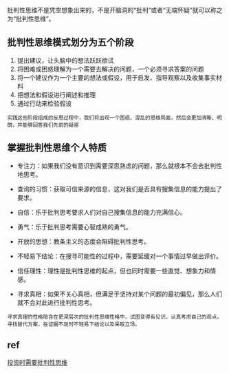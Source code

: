 批判性思维不是凭空想象出来的，不是开脑洞的“批判”或者“无端怀疑”就可以称之为“批判性思维”。

## 批判性思维模式划分为五个阶段

1. 提出建议，让头脑中的想法跃跃欲试    
2. 将困难或困惑理解为一个需要去解决的问题，一个必须寻求答案的问题   
3. 将一个建议作为一个主要的想法或假设，用于启发、指导观察以及收集事实材料
4. 把想法和假设进行阐述和推理    
5. 通过行动来检验假设    
```
实践这些阶段组成的反思过程中，我们将出现一个困惑、混乱的思维局面，然后会更加清晰、明朗，并能够回答我们先前的疑惑
```

## 掌握批判性思维个人特质

+ 专注力：如果我们没有意识到需要深思熟虑的问题，那么就根本不会去批判性地思考。

+ 查询的习惯：获取可信来源的信息，这对我们是否具有搜集信息的能力提出了要求。

+ 自信：乐于批判思考要求人们对自己搜集信息的能力充满信心。

+ 勇气：乐于批判思考需要心智成熟的勇气。

+ 开放的思想：教条主义的态度会阻碍批判性思考。

+ 不轻易下结论：在搜寻可能性的过程中，需要延缓对一个事情过早做出评价。

+ 信任理性：理性是批判性思维的起点，但也同时需要一些直觉、想象力和情感。

+ 寻求真相：如果不关心真相，但满足于坚持对某个问题的最初偏见，那么人们就不会对此进行批判性思考。

```
寻求真理的性格隐含在更深层次的批判性思维性格中，试图变得有见识，认真考虑自己的观点，寻找替代方案，在证据不足时不轻易下结论以及采取立场。
```

## ref
[投资时需要批判性思维](https://mp.weixin.qq.com/s?__biz=Mzg2MDEyNDczMw==&mid=2247485336&idx=1&sn=f86e0eeb5d6f08b77b542c0974eca9e3&chksm=ce2a64caf95deddc54b68dde81d8481cc1ca754e4dcf588f618d13e1666b02f44b6155fcdaf8&mpshare=1&scene=1&srcid=1015POpI2lTjHTaqvmlHy9vc&sharer_sharetime=1602772342884&sharer_shareid=47f43c2f445191907e2ca51bc98cf637&exportkey=AvgB%2BwwgLycQm3FcdJlS1Ds%3D&pass_ticket=LFJIDcaekjLGF%2FjFQmnH3BoQzdyU21vTD3q6M94OaateNIxuWsFVYSz%2BwIeWAUmX&wx_header=0#rd)
